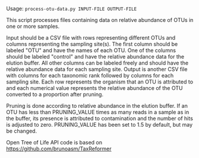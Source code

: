 Usage: `process-otu-data.py INPUT-FILE OUTPUT-FILE`

This script processes files containing data on relative abundance of OTUs in one or more samples.

Input should be a CSV file with rows representing different OTUs and columns representing the sampling site(s). The first column should be labeled "OTU" and have the names of each OTU. One of the columns should be labeled "control" and have the relative abundance data for the elution buffer. All other columns can be labeled freely and should have the relative abundance data for each sampling site. Output is another CSV file with columns for each taxonomic rank followed by columns for each sampling site. Each row represents the organism that an OTU is attributed to and each numerical value represents the relative abundance of the OTU converted to a proportion after pruning.

Pruning is done according to relative abundance in the elution buffer. If an OTU has less than PRUNING_VALUE times as many reads in a sample as in the buffer, its presence is attributed to contamination and the number of hits is adjusted to zero. PRUNING_VALUE has been set to 1.5 by default, but may be changed.

Open Tree of Life API code is based on https://github.com/brunoasm/TaxReformer
